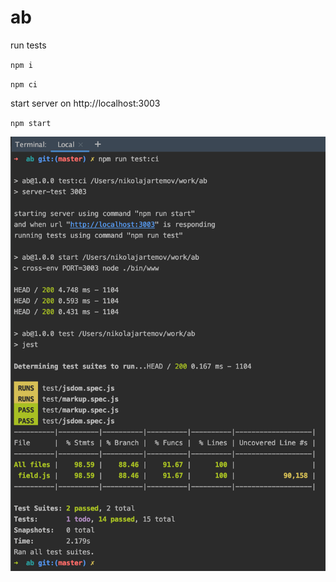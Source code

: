 # ab

run tests

 `npm i`
 
 `npm ci`

start server on http://localhost:3003
 
 `npm start`

![](screenshot.png)